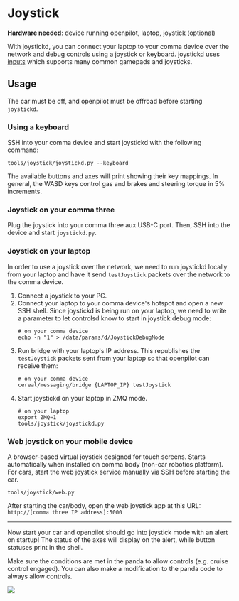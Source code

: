 # Joystick

**Hardware needed**: device running openpilot, laptop, joystick (optional)

With joystickd, you can connect your laptop to your comma device over the network and debug controls using a joystick or keyboard.
joystickd uses [inputs](https://pypi.org/project/inputs) which supports many common gamepads and joysticks.

## Usage

The car must be off, and openpilot must be offroad before starting `joystickd`.

### Using a keyboard

SSH into your comma device and start joystickd with the following command:

```shell
tools/joystick/joystickd.py --keyboard
```

The available buttons and axes will print showing their key mappings. In general, the WASD keys control gas and brakes and steering torque in 5% increments.

### Joystick on your comma three

Plug the joystick into your comma three aux USB-C port. Then, SSH into the device and start `joystickd.py`.

### Joystick on your laptop

In order to use a joystick over the network, we need to run joystickd locally from your laptop and have it send `testJoystick` packets over the network to the comma device.

1. Connect a joystick to your PC.
2. Connect your laptop to your comma device's hotspot and open a new SSH shell. Since joystickd is being run on your laptop, we need to write a parameter to let controlsd know to start in joystick debug mode:
   ```shell
   # on your comma device
   echo -n "1" > /data/params/d/JoystickDebugMode
   ```
3. Run bridge with your laptop's IP address. This republishes the `testJoystick` packets sent from your laptop so that openpilot can receive them:
   ```shell
   # on your comma device
   cereal/messaging/bridge {LAPTOP_IP} testJoystick
   ```
4. Start joystickd on your laptop in ZMQ mode.
   ```shell
   # on your laptop
   export ZMQ=1
   tools/joystick/joystickd.py
   ```

### Web joystick on your mobile device

A browser-based virtual joystick designed for touch screens. Starts automatically when installed on comma body (non-car robotics platform).
For cars, start the web joystick service manually via SSH before starting the car.

```shell
tools/joystick/web.py
```

After starting the car/body, open the web joystick app at this URL: `http://[comma three IP address]:5000`

---
Now start your car and openpilot should go into joystick mode with an alert on startup! The status of the axes will display on the alert, while button statuses print in the shell.

Make sure the conditions are met in the panda to allow controls (e.g. cruise control engaged). You can also make a modification to the panda code to always allow controls.

![](steer.gif)
